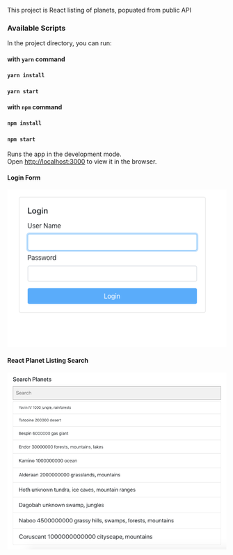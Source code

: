 This project is React listing of planets, popuated from public API

### Available Scripts

In the project directory, you can run:
#### with `yarn` command
#### `yarn install`
#### `yarn start`

#### with `npm` command
#### `npm install`
#### `npm start`
Runs the app in the development mode.<br />
Open [http://localhost:3000](http://localhost:3000) to view it in the browser.

#### Login Form
![Signature](https://github.com/PrabhunathY/react-list-sample/blob/master/docs/react-login-ui.png "React Login UI Form")

#### React Planet Listing Search
![Signature](https://github.com/PrabhunathY/react-list-sample/blob/master/docs/react-list-search.png "React Login UI Form")

